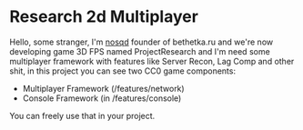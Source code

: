 ﻿# Research 2d Multiplayer

Hello, some stranger, I'm [nosqd](https://github.com/nosqd) founder of bethetka.ru and we're now developing game 3D FPS 
named ProjectResearch and I'm need some multiplayer framework with features like Server Recon, Lag Comp and other shit,
in this project you can see two CC0 game components:
- Multiplayer Framework (/features/network)
- Console Framework (in /features/console)

You can freely use that in your project.